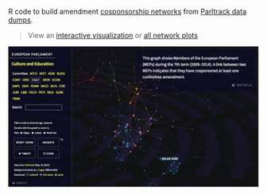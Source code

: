R code to build amendment [cosponsorship networks](http://jhfowler.ucsd.edu/cosponsorship.htm) from [Parltrack data dumps](http://parltrack.euwiki.org/dumps/).

> View an [interactive visualization][demo] or [all network plots](http://briatte.org/epam/plots.html)

[![](demo.png)][demo]

[demo]: http://briatte.org/epam/

